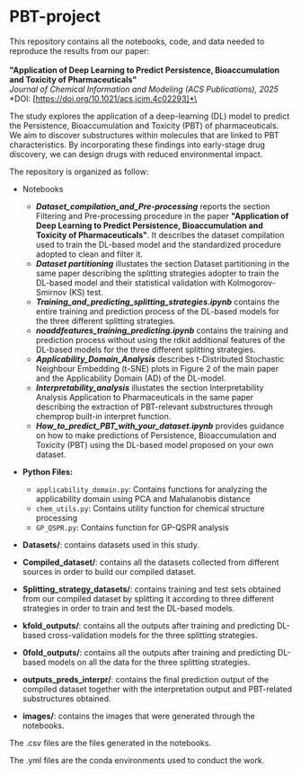 # PBT-project
This repository contains all the notebooks, code, and data needed to reproduce the results from our paper:\
\
**"Application of Deep Learning to Predict Persistence, Bioaccumulation and Toxicity of Pharmaceuticals"**  \
*Journal of Chemical Information and Modeling (ACS Publications), 2025*  \
*DOI: [https://doi.org/10.1021/acs.jcim.4c02293]*\

The study explores the application of a deep-learning (DL) model to predict the Persistence, Bioaccumulation and Toxicity (PBT) of pharmaceuticals. We aim to discover substructures within molecules that are linked to PBT characteristics. By incorporating these findings into early-stage drug discovery, we can design drugs with reduced environmental impact.


The repository is organized as follow: 
 - Notebooks 
     - ***Dataset_compilation_and_Pre-processing*** reports the section Filtering and Pre-processing procedure  in the paper **"Application of Deep Learning to Predict Persistence, Bioaccumulation and Toxicity of Pharmaceuticals"**. It describes the dataset compilation used to train the DL-based model and the standardized procedure adopted to clean and filter it. 
     - ***Dataset partitioning*** illustates the section Dataset partitioning in the same  paper describing the splitting strategies adopter to train the DL-based model and their statistical validation with Kolmogorov-Smirnov (KS) test. 
     - ***Training_and_predicting_splitting_strategies.ipynb*** contains the entire training and prediction process of the DL-based models for the three different splitting strategies.
     - ***noaddfeatures_training_predicting.ipynb*** contains the training and prediction process without using the rdkit additional features of the DL-based models for the three different splitting strategies.
     - ***Applicability_Domain_Analysis*** describes t-Distributed Stochastic Neighbour Embedding (t-SNE) plots in Figure 2 of the main paper and the Applicability Domain (AD) of the DL-model.
     - ***Interpretability_analysis*** illustates the section Interpretability Analysis Application to Pharmaceuticals in the same paper describing the extraction of PBT-relevant substructures through chemprop built-in interpret function.
     - ***How_to_predict_PBT_with_your_dataset.ipynb*** provides guidance on how to make predictions of Persistence, Bioaccumulation and Toxicity (PBT) using the DL-based model proposed on your own dataset.
 - **Python Files:**
   - `applicability_domain.py`: Contains functions for analyzing the applicability domain using PCA and Mahalanobis distance
   - `chem_utils.py`: Contains utility function for chemical structure processing
   - `GP_QSPR.py`: Contains function for GP-QSPR analysis

 - **Datasets/**: contains datasets used in this study.
 - **Compiled_dataset/**: contains all the datasets collected from different sources in order to build our compiled dataset.
 - **Splitting_strategy_datasets/**: contains training and test sets obtained from our compiled dataset by splitting it according to three different strategies in order to train and test the DL-based models.
 - **kfold_outputs/**: contains all the outputs after training and predicting DL-based cross-validation models for the three splitting strategies.
 - **0fold_outputs/**: contains all the outputs after training and predicting DL-based models on all the data for the three splitting strategies. 
 - **outputs_preds_interpr/**: contains the final prediction output of the compiled dataset together with the interpretation output and PBT-related substructures obtained.
 - **images/**: contains the images that were generated through the notebooks.

The .csv files are the files generated in the notebooks.

The .yml files are the conda environments used to conduct the work.
